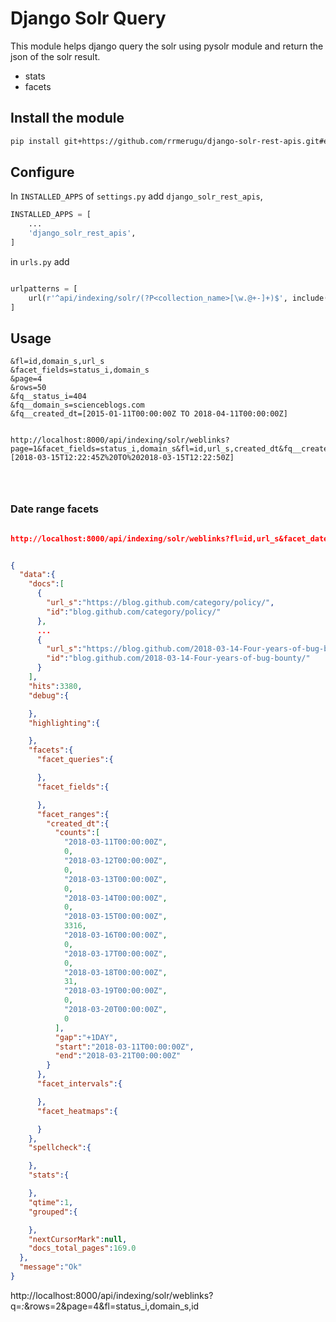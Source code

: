 # Django Solr Query

This module helps django query the solr using pysolr module and return
the json of the solr result.


- stats
- facets

## Install the module

```bash
pip install git+https://github.com/rrmerugu/django-solr-rest-apis.git#egg=django_solr_rest_apis

```

## Configure

In `INSTALLED_APPS` of `settings.py` add `django_solr_rest_apis`,

```python
INSTALLED_APPS = [
    ...
    'django_solr_rest_apis',
]

```

in `urls.py` add

```python

urlpatterns = [
    url(r'^api/indexing/solr/(?P<collection_name>[\w.@+-]+)$', include('django_solr_rest_apis.urls')),
]

```

## Usage


```
&fl=id,domain_s,url_s
&facet_fields=status_i,domain_s
&page=4
&rows=50
&fq__status_i=404
&fq__domain_s=scienceblogs.com
&fq__created_dt=[2015-01-11T00:00:00Z TO 2018-04-11T00:00:00Z]


http://localhost:8000/api/indexing/solr/weblinks?page=1&facet_fields=status_i,domain_s&fl=id,url_s,created_dt&fq__created_dt=[2018-03-15T12:22:45Z%20TO%202018-03-15T12:22:50Z]




```
### Date range facets

```json

http://localhost:8000/api/indexing/solr/weblinks?fl=id,url_s&facet_date_field=created_dt&facet_date_field_start=2018-03-01T00:00:00Z&facet_date_field_end=2018-05-01T00:00:00Z


{
  "data":{
    "docs":[
      {
        "url_s":"https://blog.github.com/category/policy/",
        "id":"blog.github.com/category/policy/"
      },
      ...
      {
        "url_s":"https://blog.github.com/2018-03-14-Four-years-of-bug-bounty/",
        "id":"blog.github.com/2018-03-14-Four-years-of-bug-bounty/"
      }
    ],
    "hits":3380,
    "debug":{

    },
    "highlighting":{

    },
    "facets":{
      "facet_queries":{

      },
      "facet_fields":{

      },
      "facet_ranges":{
        "created_dt":{
          "counts":[
            "2018-03-11T00:00:00Z",
            0,
            "2018-03-12T00:00:00Z",
            0,
            "2018-03-13T00:00:00Z",
            0,
            "2018-03-14T00:00:00Z",
            0,
            "2018-03-15T00:00:00Z",
            3316,
            "2018-03-16T00:00:00Z",
            0,
            "2018-03-17T00:00:00Z",
            0,
            "2018-03-18T00:00:00Z",
            31,
            "2018-03-19T00:00:00Z",
            0,
            "2018-03-20T00:00:00Z",
            0
          ],
          "gap":"+1DAY",
          "start":"2018-03-11T00:00:00Z",
          "end":"2018-03-21T00:00:00Z"
        }
      },
      "facet_intervals":{

      },
      "facet_heatmaps":{

      }
    },
    "spellcheck":{

    },
    "stats":{

    },
    "qtime":1,
    "grouped":{

    },
    "nextCursorMark":null,
    "docs_total_pages":169.0
  },
  "message":"Ok"
}
```

http://localhost:8000/api/indexing/solr/weblinks?q=*:*&rows=2&page=4&fl=status_i,domain_s,id